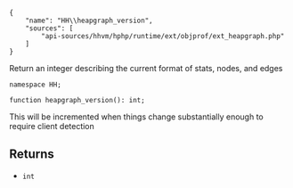 ``` yamlmeta
{
    "name": "HH\\heapgraph_version",
    "sources": [
        "api-sources/hhvm/hphp/runtime/ext/objprof/ext_heapgraph.php"
    ]
}
```




Return an integer describing the current format of stats, nodes,
and edges




``` Hack
namespace HH;

function heapgraph_version(): int;
```




This will be incremented when things change substantially
enough to require client detection




## Returns




+ ` int `
<!-- HHAPIDOC -->
